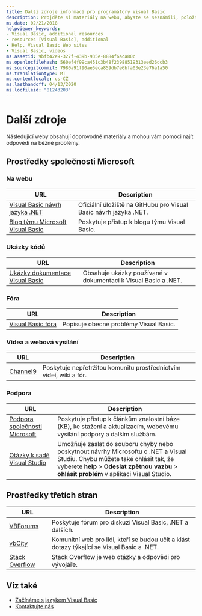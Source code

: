 ```yaml
---
title: Další zdroje informací pro programátory Visual Basic
description: Projděte si materiály na webu, abyste se seznámili, položte otázky a zjistěte další informace o Visual Basic.
ms.date: 02/21/2018
helpviewer_keywords:
- Visual Basic, additional resources
- resources [Visual Basic], additional
- Help, Visual Basic Web sites
- Visual Basic, videos
ms.assetid: 9bfb42e9-327f-439b-935e-8884f6aca80c
ms.openlocfilehash: 560ef4f99ca451c3b48f23988519313eed26dcb3
ms.sourcegitcommit: 7980a91f90ae5eca859db7e6bfa03e23e76a1a50
ms.translationtype: MT
ms.contentlocale: cs-CZ
ms.lasthandoff: 04/13/2020
ms.locfileid: "81243203"
---
```

# <a name="additional-resources"></a>Další zdroje

Následující weby obsahují doprovodné materiály a mohou vám pomoci najít odpovědi na běžné problémy.

## <a name="microsoft-resources"></a>Prostředky společnosti Microsoft

### <a name="on-the-web"></a>Na webu

|URL|Description|
|----------|----------------|
|[Visual Basic návrh jazyka .NET](https://github.com/dotnet/vblang)|Oficiální úložiště na GitHubu pro Visual Basic návrh jazyka .NET.|
|[Blog týmu Microsoft Visual Basic](https://devblogs.microsoft.com/vbteam/)|Poskytuje přístup k blogu týmu Visual Basic.|

### <a name="code-samples"></a>Ukázky kódů

|URL|Description|
|----------|----------------|
|[Ukázky dokumentace Visual Basic](https://github.com/dotnet/docs/tree/master/samples/snippets/visualbasic)|Obsahuje ukázky používané v dokumentaci k Visual Basic a .NET.|

### <a name="forums"></a>Fóra

|URL|Description|
|----------|----------------|
|[Visual Basic fóra](https://social.msdn.microsoft.com/Forums/vstudio/home?forum=vbgeneral)|Popisuje obecné problémy Visual Basic.|

### <a name="videos-and-webcasts"></a>Videa a webová vysílání

|URL|Description|
|----------|----------------|
|[Channel9](https://channel9.msdn.com/)|Poskytuje nepřetržitou komunitu prostřednictvím videí, wiki a fór.|

### <a name="support"></a>Podpora

|URL|Description|
|----------|----------------|
|[Podpora společnosti Microsoft](https://support.microsoft.com)|Poskytuje přístup k článkům znalostní báze (KB), ke stažení a aktualizacím, webovému vysílání podpory a dalším službám.|
|[Otázky k sadě Visual Studio](https://developercommunity.visualstudio.com)|Umožňuje zaslat do souboru chyby nebo poskytnout návrhy Microsoftu o .NET a Visual Studiu. Chybu můžete také ohlásit tak, že vyberete **help**  >  **Odeslat zpětnou vazbu**  >  **ohlásit problém** v aplikaci Visual Studio.|

## <a name="third-party-resources"></a>Prostředky třetích stran

|URL|Description|
|----------|----------------|
|[VBForums](http://www.vbforums.com/)|Poskytuje fórum pro diskuzi Visual Basic, .NET a dalších.|
|[vbCity](http://vbcity.com/)|Komunitní web pro lidi, kteří se budou učit a klást dotazy týkající se Visual Basic a .NET.|
|[Stack Overflow](https://stackoverflow.com/questions/tagged/vb.net)|Stack Overflow je web otázky a odpovědi pro vývojáře.|

## <a name="see-also"></a>Viz také

- [Začínáme s jazykem Visual Basic](../../visual-basic/getting-started/index.md)
- [Kontaktujte nás](/visualstudio/ide/feedback-options)
